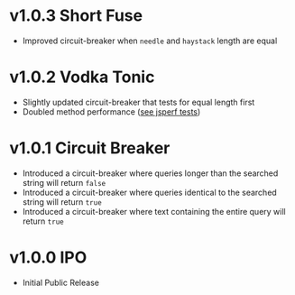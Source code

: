 # v1.0.3 Short Fuse

- Improved circuit-breaker when `needle` and `haystack` length are equal

# v1.0.2 Vodka Tonic

- Slightly updated circuit-breaker that tests for equal length first
- Doubled method performance ([see jsperf tests](http://jsperf.com/fuzzysearch-regex/3))

# v1.0.1 Circuit Breaker

- Introduced a circuit-breaker where queries longer than the searched string will return `false`
- Introduced a circuit-breaker where queries identical to the searched string will return `true`
- Introduced a circuit-breaker where text containing the entire query will return `true`

# v1.0.0 IPO

- Initial Public Release
